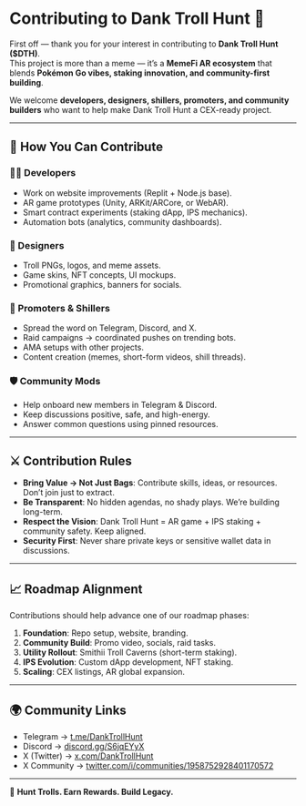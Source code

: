 # Contributing to Dank Troll Hunt 🧌

First off — thank you for your interest in contributing to **Dank Troll Hunt ($DTH)**.  
This project is more than a meme — it’s a **MemeFi AR ecosystem** that blends **Pokémon Go vibes, staking innovation, and community-first building**.  

We welcome **developers, designers, shillers, promoters, and community builders** who want to help make Dank Troll Hunt a CEX-ready project.

---

## 🚀 How You Can Contribute

### 🧑‍💻 Developers
- Work on website improvements (Replit + Node.js base).
- AR game prototypes (Unity, ARKit/ARCore, or WebAR).
- Smart contract experiments (staking dApp, IPS mechanics).
- Automation bots (analytics, community dashboards).

### 🎨 Designers
- Troll PNGs, logos, and meme assets.
- Game skins, NFT concepts, UI mockups.
- Promotional graphics, banners for socials.

### 📢 Promoters & Shillers
- Spread the word on Telegram, Discord, and X.
- Raid campaigns → coordinated pushes on trending bots.
- AMA setups with other projects.
- Content creation (memes, short-form videos, shill threads).

### 🛡️ Community Mods
- Help onboard new members in Telegram & Discord.
- Keep discussions positive, safe, and high-energy.
- Answer common questions using pinned resources.

---

## ⚔️ Contribution Rules
- **Bring Value → Not Just Bags**: Contribute skills, ideas, or resources. Don’t join just to extract.  
- **Be Transparent**: No hidden agendas, no shady plays. We’re building long-term.  
- **Respect the Vision**: Dank Troll Hunt = AR game + IPS staking + community safety. Keep aligned.  
- **Security First**: Never share private keys or sensitive wallet data in discussions.  

---

## 📈 Roadmap Alignment
Contributions should help advance one of our roadmap phases:  
1. **Foundation**: Repo setup, website, branding.  
2. **Community Build**: Promo video, socials, raid tasks.  
3. **Utility Rollout**: Smithii Troll Caverns (short-term staking).  
4. **IPS Evolution**: Custom dApp development, NFT staking.  
5. **Scaling**: CEX listings, AR global expansion.  

---

## 🌍 Community Links
- Telegram → [t.me/DankTrollHunt](https://t.me/DankTrollHunt)  
- Discord → [discord.gg/S6jqEYyX](https://discord.gg/S6jqEYyX)  
- X (Twitter) → [x.com/DankTrollHunt](https://x.com/DankTrollHunt)  
- X Community → [twitter.com/i/communities/1958752928401170572](https://twitter.com/i/communities/1958752928401170572)  

---

🧌 **Hunt Trolls. Earn Rewards. Build Legacy.**
